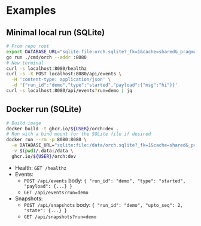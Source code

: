 # Examples

## Minimal local run (SQLite)

```bash
# From repo root
export DATABASE_URL="sqlite:file:orch.sqlite?_fk=1&cache=shared&_pragma=busy_timeout(5000)"
go run ./cmd/orch --addr :8080
# New terminal
curl -s localhost:8080/healthz
curl -s -X POST localhost:8080/api/events \
  -H 'content-type: application/json' \
  -d '{"run_id":"demo","type":"started","payload":{"msg":"hi"}}'
curl -s localhost:8080/api/events?run=demo | jq
```

## Docker run (SQLite)

```bash
# Build image
docker build -t ghcr.io/${USER}/orch:dev .
# Run with a bind mount for the SQLite file if desired
docker run --rm -p 8080:8080 \
  -e DATABASE_URL="sqlite:file:/data/orch.sqlite?_fk=1&cache=shared&_pragma=busy_timeout(5000)" \
  -v $(pwd)/.data:/data \
  ghcr.io/${USER}/orch:dev
```

- Health: `GET /healthz`
- Events:
  - `POST /api/events` body: `{ "run_id": "demo", "type": "started", "payload": {...} }`
  - `GET /api/events?run=demo`
- Snapshots:
  - `POST /api/snapshots` body: `{ "run_id": "demo", "upto_seq": 2, "state": {...} }`
  - `GET /api/snapshots?run=demo`
